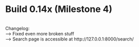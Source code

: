 # Build 0.14x (Milestone 4)
<br>
Changelog:
<br>
--> Fixed even more broken stuff<br>
--> Search page is accessible at http://127.0.0.1:8000/search/<br>
